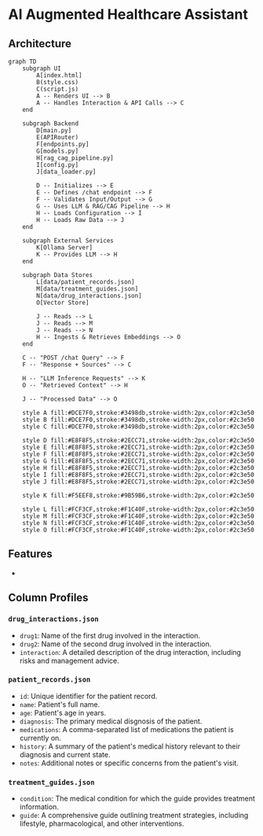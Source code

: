 # AI Augmented Healthcare Assistant
## Architecture
```mermaid
graph TD
    subgraph UI
        A[index.html]
        B(style.css)
        C(script.js)
        A -- Renders UI --> B
        A -- Handles Interaction & API Calls --> C
    end

    subgraph Backend
        D[main.py]
        E(APIRouter)
        F[endpoints.py]
        G[models.py]
        H[rag_cag_pipeline.py]
        I[config.py]
        J[data_loader.py]

        D -- Initializes --> E
        E -- Defines /chat endpoint --> F
        F -- Validates Input/Output --> G
        G -- Uses LLM & RAG/CAG Pipeline --> H
        H -- Loads Configuration --> I
        H -- Loads Raw Data --> J
    end

    subgraph External Services
        K[Ollama Server]
        K -- Provides LLM --> H
    end

    subgraph Data Stores
        L[data/patient_records.json]
        M[data/treatment_guides.json]
        N[data/drug_interactions.json]
        O[Vector Store]

        J -- Reads --> L
        J -- Reads --> M
        J -- Reads --> N
        H -- Ingests & Retrieves Embeddings --> O
    end

    C -- "POST /chat Query" --> F
    F -- "Response + Sources" --> C

    H -- "LLM Inference Requests" --> K
    O -- "Retrieved Context" --> H

    J -- "Processed Data" --> O

    style A fill:#DCE7F0,stroke:#3498db,stroke-width:2px,color:#2c3e50
    style B fill:#DCE7F0,stroke:#3498db,stroke-width:2px,color:#2c3e50
    style C fill:#DCE7F0,stroke:#3498db,stroke-width:2px,color:#2c3e50

    style D fill:#E8F8F5,stroke:#2ECC71,stroke-width:2px,color:#2c3e50
    style E fill:#E8F8F5,stroke:#2ECC71,stroke-width:2px,color:#2c3e50
    style F fill:#E8F8F5,stroke:#2ECC71,stroke-width:2px,color:#2c3e50
    style G fill:#E8F8F5,stroke:#2ECC71,stroke-width:2px,color:#2c3e50
    style H fill:#E8F8F5,stroke:#2ECC71,stroke-width:2px,color:#2c3e50
    style I fill:#E8F8F5,stroke:#2ECC71,stroke-width:2px,color:#2c3e50
    style J fill:#E8F8F5,stroke:#2ECC71,stroke-width:2px,color:#2c3e50

    style K fill:#F5EEF8,stroke:#9B59B6,stroke-width:2px,color:#2c3e50

    style L fill:#FCF3CF,stroke:#F1C40F,stroke-width:2px,color:#2c3e50
    style M fill:#FCF3CF,stroke:#F1C40F,stroke-width:2px,color:#2c3e50
    style N fill:#FCF3CF,stroke:#F1C40F,stroke-width:2px,color:#2c3e50
    style O fill:#FCF3CF,stroke:#F1C40F,stroke-width:2px,color:#2c3e50
```

## Features
-

## Column Profiles
### `drug_interactions.json`
- `drug1`: Name of the first drug involved in the interaction.
- `drug2`: Name of the second drug involved in the interaction.
- `interaction`: A detailed description of the drug interaction, including risks and management advice.

### `patient_records.json`
- `id`: Unique identifier for the patient record.
- `name`: Patient's full name.
- `age`: Patient's age in years.
- `diagnosis`: The primary medical disgnosis of the patient.
- `medications`: A comma-separated list of medications the patient is currently on.
- `history`: A summary of the patient's medical history relevant to their diagnosis and current state.
- `notes`: Additional notes or specific concerns from the patient's visit.

### `treatment_guides.json`
- `condition`: The medical condition for which the guide provides treatment information.
- `guide`: A comprehensive guide outlining treatment strategies, including lifestyle, pharmacological, and other interventions.